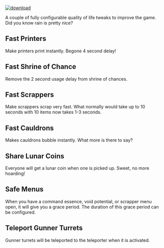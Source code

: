 [![download](https://img.shields.io/badge/download-Thunderstore.io-blue)](https://thunderstore.io/package/VanillaChai/Quality_of_Rain/)

A couple of fully configurable quality of life tweaks to improve the game. Did you know rain is pretty nice?

## Fast Printers
Make printers print instantly. Begone 4 second delay!

## Fast Shrine of Chance
Remove the 2 second usage delay from shrine of chances.

## Fast Scrappers
Make scrappers scrap very fast. What normally would take up to 10 seconds with 10 items now takes 1-3 seconds.

## Fast Cauldrons
Makes cauldrons bubble instantly. What more is there to say?

## Share Lunar Coins
Everyone will get a lunar coin when one is picked up. Sweet, no more hoarding!

## Safe Menus
When you have a command essence, void potential, or scrapper menu open, it will give you a grace period. The duration of this grace period can be configured.

## Teleport Gunner Turrets
Gunner turrets will be teleported to the teleporter when it is activated.